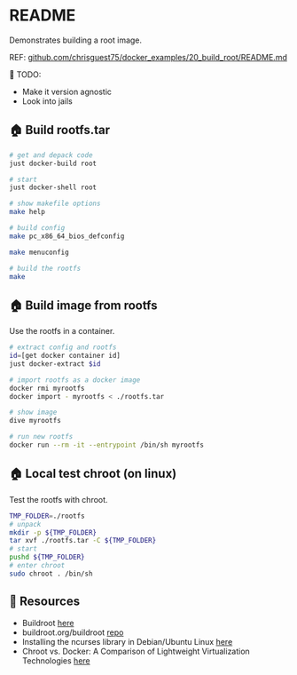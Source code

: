 # README

Demonstrates building a root image.  

REF: [github.com/chrisguest75/docker_examples/20_build_root/README.md](https://github.com/chrisguest75/docker_examples/blob/master/20_build_root/README.md)

📝 TODO:

* Make it version agnostic
* Look into jails

## 🏠 Build rootfs.tar

```sh
# get and depack code
just docker-build root

# start 
just docker-shell root

# show makefile options
make help

# build config
make pc_x86_64_bios_defconfig

make menuconfig

# build the rootfs
make
```

## 🏠 Build image from rootfs

Use the rootfs in a container.  

```sh
# extract config and rootfs
id=[get docker container id]
just docker-extract $id

# import rootfs as a docker image
docker rmi myrootfs
docker import - myrootfs < ./rootfs.tar

# show image
dive myrootfs

# run new rootfs
docker run --rm -it --entrypoint /bin/sh myrootfs
```

## 🏠 Local test chroot (on linux)

Test the rootfs with chroot.  

```sh
TMP_FOLDER=./rootfs
# unpack
mkdir -p ${TMP_FOLDER}
tar xvf ./rootfs.tar -C ${TMP_FOLDER}
# start
pushd ${TMP_FOLDER}
# enter chroot
sudo chroot . /bin/sh
```

## 👀 Resources

* Buildroot [here](https://buildroot.org/)  
* buildroot.org/buildroot [repo](https://gitlab.com/buildroot.org/buildroot/)
* Installing the ncurses library in Debian/Ubuntu Linux [here](https://www.cyberciti.biz/faq/linux-install-ncurses-library-headers-on-debian-ubuntu-centos-fedora/)
* Chroot vs. Docker: A Comparison of Lightweight Virtualization Technologies [here](https://medium.com/@kabilanMahathevan/chroot-vs-docker-a-comparison-of-lightweight-virtualization-technologies-b9bd8a182d1c)
